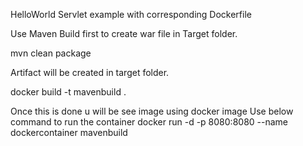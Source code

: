 HelloWorld Servlet example with corresponding Dockerfile

Use Maven Build first to create war file in Target folder.

mvn clean package

Artifact will be created in target folder.

docker build -t mavenbuild .

Once this is done u will be see image using docker image
Use below command to run the container
docker run -d -p 8080:8080 --name dockercontainer mavenbuild
